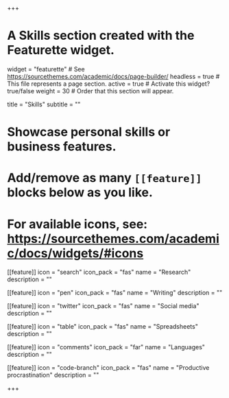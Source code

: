 +++
# A Skills section created with the Featurette widget.
widget = "featurette"  # See https://sourcethemes.com/academic/docs/page-builder/
headless = true  # This file represents a page section.
active = true  # Activate this widget? true/false
weight = 30  # Order that this section will appear.

title = "Skills"
subtitle = ""

# Showcase personal skills or business features.
# 
# Add/remove as many `[[feature]]` blocks below as you like.
# 
# For available icons, see: https://sourcethemes.com/academic/docs/widgets/#icons

[[feature]]
  icon = "search"
  icon_pack = "fas"
  name = "Research"
  description = ""
  
[[feature]]
  icon = "pen"
  icon_pack = "fas"
  name = "Writing"
  description = ""  
  
[[feature]]
  icon = "twitter"
  icon_pack = "fas"
  name = "Social media"
  description = ""
  
[[feature]]
  icon = "table"
  icon_pack = "fas"
  name = "Spreadsheets"
  description = ""

[[feature]]
  icon = "comments"
  icon_pack = "far"
  name = "Languages"
  description = ""

[[feature]]
  icon = "code-branch"
  icon_pack = "fas"
  name = "Productive procrastination"
  description = ""


+++

